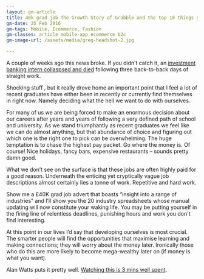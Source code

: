 ```yaml
---
layout: gm-article
title: 40k grad job The Growth Story of Grabble and the top 10 things you need to do when you make a shitty listicle title that goes on for more than 3 lines
gm-date: 25 Feb 2016
gm-tags: Mobile, Ecommerce, Fashion
gm-classes: article mobile-app ecommerce b2c
gm-image-url: /assets/media/greg-headshot-2.jpg

---
```



A couple of weeks ago this news broke. If you didn’t catch it, an [investment banking intern collaspsed and died](http://www.bbc.co.uk/news/business-23820378) following three back-to-back days of straight work.

Shocking stuff , but it really drove home an important point that I feel a lot of recent graduates have either been in recently or currently find themselves in right now. Namely deciding what the hell we want to do with ourselves.

For many of us we are being forced to make an enormous decision about our careers after years and years of following a very defined path of school and university. As we stand triumphantly as recent graduates we feel like we can do almost anything, but that abundance of choice and figuring out which one is the right one to pick can be overwhelming. The huge temptation is to chase the highest pay packet. Go where the money is. Of course!  Nice holidays,  fancy bars, expensive restaurants – sounds pretty damn good.

What we don’t see on the surface is that these jobs are often highly paid for a good reason. Underneath the  enticing yet cryptically vague job descriptions almost certainly lies a tonne of work. Repetitive and hard work.

Show me a £40K grad job advert that boasts “insight into a range of industries” and I’ll show you the 20 industry spreadsheets whose manual updating will now constitute your waking life. You may be putting yourself in the firing line of relentless deadlines, punishing hours and work you don't find interesting.

At this point in our lives I’d say that developing ourselves is most crucial. The smarter people will find the opportunities that maximise learning and making connections; they will worry about the money later. Ironically those who do this are more likely to become mega-wealthy later on (if money is what you want).

 

Alan Watts puts it pretty well. [Watching this is 3 mins well spent](https://www.youtube.com/watch?v=x7rsTjQfxmA).

